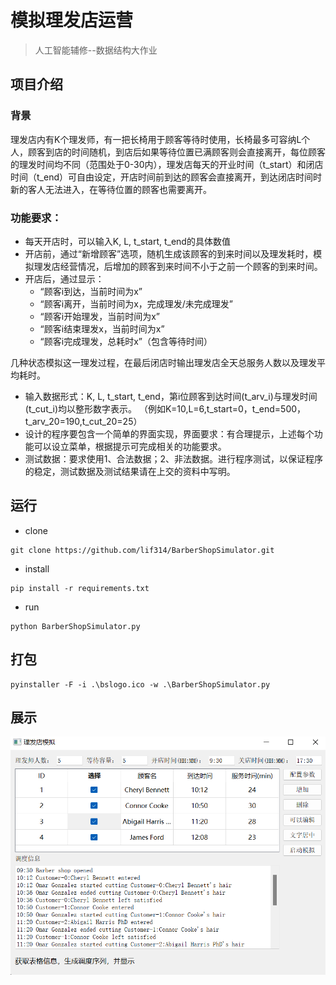 # 模拟理发店运营
> 人工智能辅修--数据结构大作业

## 项目介绍
### 背景

理发店内有K个理发师，有一把长椅用于顾客等待时使用，长椅最多可容纳L个人，顾客到店的时间随机，到店后如果等待位置已满顾客则会直接离开，每位顾客的理发时间均不同（范围处于0-30内），理发店每天的开业时间（t_start）和闭店时间（t_end）可自由设定，开店时间前到达的顾客会直接离开，到达闭店时间时新的客人无法进入，在等待位置的顾客也需要离开。

### 功能要求：
- 每天开店时，可以输入K, L, t_start, t_end的具体数值
- 开店前，通过“新增顾客”选项，随机生成该顾客的到来时间以及理发耗时，模拟理发店经营情况，后增加的顾客到来时间不小于之前一个顾客的到来时间。
- 开店后，通过显示：
  - “顾客i到达，当前时间为x”
  - “顾客i离开，当前时间为x，完成理发/未完成理发”
  - “顾客i开始理发，当前时间为x”
  - “顾客i结束理发x，当前时间为x”
  - “顾客i完成理发，总耗时x”（包含等待时间）

几种状态模拟这一理发过程，在最后闭店时输出理发店全天总服务人数以及理发平均耗时。
- 输入数据形式：K, L, t_start, t_end，第i位顾客到达时间(t_arv_i)与理发时间(t_cut_i)均以整形数字表示。 （例如K=10,L=6,t_start=0，t_end=500，t_arv_20=190,t_cut_20=25） 
- 设计的程序要包含一个简单的界面实现，界面要求：有合理提示，上述每个功能可以设立菜单，根据提示可完成相关的功能要求。
- 测试数据：要求使用1、合法数据；2、非法数据。进行程序测试，以保证程序的稳定，测试数据及测试结果请在上交的资料中写明。

## 运行
- clone
```shell
git clone https://github.com/lif314/BarberShopSimulator.git
```

- install
```shell
pip install -r requirements.txt
```

- run
```shell
python BarberShopSimulator.py
```

## 打包
```shell
pyinstaller -F -i .\bslogo.ico -w .\BarberShopSimulator.py
```

## 展示
![img.png](docs/img.png)
